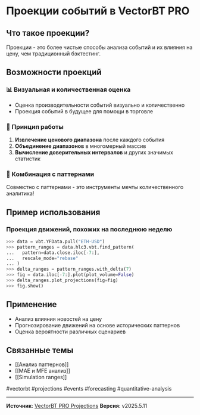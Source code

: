 # Проекции событий в VectorBT PRO

## Что такое проекции?
Проекции - это более чистые способы анализа событий и их влияния на цену, чем традиционный бэктестинг.

## Возможности проекций

### 📊 Визуальная и количественная оценка
- Оценка производительности событий визуально и количественно
- Проекция событий в будущее для помощи в торговле

### 🔮 Принцип работы
1. **Извлечение ценового диапазона** после каждого события
2. **Объединение диапазонов** в многомерный массив
3. **Вычисление доверительных интервалов** и других значимых статистик

### 🌟 Комбинация с паттернами
Совместно с паттернами - это инструменты мечты количественного аналитика!

## Пример использования

### Проекция движений, похожих на последнюю неделю
```python
>>> data = vbt.YFData.pull("ETH-USD")
>>> pattern_ranges = data.hlc3.vbt.find_pattern(
...   pattern=data.close.iloc[-7:],
...   rescale_mode="rebase"
... )
>>> delta_ranges = pattern_ranges.with_delta(7)
>>> fig = data.iloc[-7:].plot(plot_volume=False)
>>> delta_ranges.plot_projections(fig=fig)
>>> fig.show()
```

## Применение
- Анализ влияния новостей на цену
- Прогнозирование движений на основе исторических паттернов
- Оценка вероятности различных сценариев

## Связанные темы
- [[Анализ паттернов]]
- [[MAE и MFE анализ]]
- [[Simulation ranges]]

#vectorbt #projections #events #forecasting #quantitative-analysis

---
**Источник**: [VectorBT PRO Projections](https://vectorbt.pro/pvt_7bb7e815/features/analysis/#projections)
**Версия**: v2025.5.11